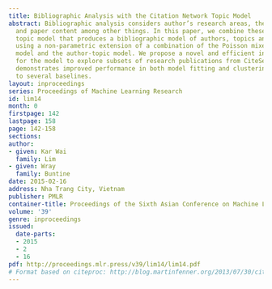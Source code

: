 ```yaml
---
title: Bibliographic Analysis with the Citation Network Topic Model
abstract: Bibliographic analysis considers author’s research areas, the citation network
  and paper content among other things. In this paper, we combine these three in a
  topic model that produces a bibliographic model of authors, topics and documents
  using a non-parametric extension of a combination of the Poisson mixed-topic link
  model and the author-topic model. We propose a novel and efficient inference algorithm
  for the model to explore subsets of research publications from CiteSeerX. Our model
  demonstrates improved performance in both model fitting and clustering task comparing
  to several baselines.
layout: inproceedings
series: Proceedings of Machine Learning Research
id: lim14
month: 0
firstpage: 142
lastpage: 158
page: 142-158
sections: 
author:
- given: Kar Wai
  family: Lim
- given: Wray
  family: Buntine
date: 2015-02-16
address: Nha Trang City, Vietnam
publisher: PMLR
container-title: Proceedings of the Sixth Asian Conference on Machine Learning
volume: '39'
genre: inproceedings
issued:
  date-parts:
  - 2015
  - 2
  - 16
pdf: http://proceedings.mlr.press/v39/lim14/lim14.pdf
# Format based on citeproc: http://blog.martinfenner.org/2013/07/30/citeproc-yaml-for-bibliographies/
---
```

